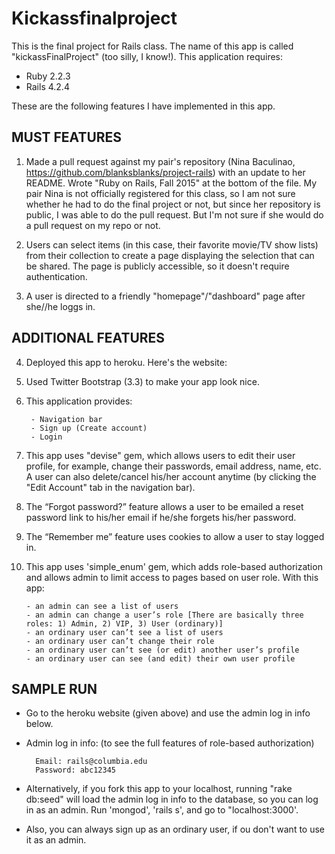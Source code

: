 Kickassfinalproject
================

This is the final project for Rails class. The name of this app is called "kickassFinalProject" (too silly, I know!). This application requires:

- Ruby 2.2.3
- Rails 4.2.4

These are the following features I have implemented in this app.

MUST FEATURES
--------------

1. Made a pull request against my pair's repository (Nina Baculinao, https://github.com/blanksblanks/project-rails) with an update to her README. Wrote "Ruby on Rails, Fall 2015" at the bottom of the file. My pair Nina is not officially registered for this class, so I am not sure whether he had to do the final project or not, but since her repository is public, I was able to do the pull request. But I'm not sure if she would do a pull request on my repo or not.

2. Users can select items (in this case, their favorite movie/TV show lists) from their collection to create a page displaying the selection that can be shared. The page is publicly accessible, so it doesn't require authentication.

3. A user is directed to a friendly "homepage"/"dashboard" page after she//he loggs in.

ADDITIONAL FEATURES
--------------------

4. Deployed this app to heroku. Here's the website: 

5. Used Twitter Bootstrap (3.3) to make your app look nice.

6. This application provides:

		- Navigation bar
		- Sign up (Create account)
		- Login
	
7. This app uses "devise" gem, which allows users to edit their user profile, for example, change their passwords, email address, name, etc. A user can also delete/cancel his/her account anytime (by clicking the "Edit Account" tab in the navigation bar). 

8. 	The “Forgot password?” feature allows a user to be emailed a reset password link to his/her email if he/she forgets his/her password.

9.  The “Remember me” feature uses cookies to allow a user to stay logged in.

10. This app uses 'simple_enum' gem, which adds role-based authorization and allows admin to limit access to pages based on user role. With this app: 

		- an admin can see a list of users
		- an admin can change a user’s role [There are basically three roles: 1) Admin, 2) VIP, 3) User (ordinary)]
		- an ordinary user can’t see a list of users
		- an ordinary user can’t change their role
		- an ordinary user can’t see (or edit) another user’s profile
		- an ordinary user can see (and edit) their own user profile


SAMPLE RUN 
--------------
- Go to the heroku website (given above) and use the admin log in info below.
- Admin log in info: (to see the full features of role-based authorization)
	
		Email: rails@columbia.edu
		Password: abc12345

- Alternatively, if you fork this app to your localhost, running "rake db:seed" will load the admin log in info to the database, so you can log in as an admin. Run 'mongod', 'rails s', and go to "localhost:3000'.
- Also, you can always sign up as an ordinary user, if ou don't want to use it as an admin.
